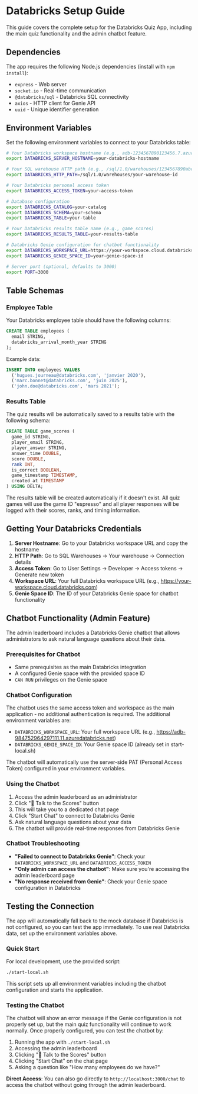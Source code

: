 # Databricks Setup Guide

This guide covers the complete setup for the Databricks Quiz App, including the main quiz functionality and the admin chatbot feature.

## Dependencies

The app requires the following Node.js dependencies (install with `npm install`):
- `express` - Web server
- `socket.io` - Real-time communication
- `@databricks/sql` - Databricks SQL connectivity
- `axios` - HTTP client for Genie API
- `uuid` - Unique identifier generation

## Environment Variables

Set the following environment variables to connect to your Databricks table:

```bash
# Your Databricks workspace hostname (e.g., adb-1234567890123456.7.azuredatabricks.net)
export DATABRICKS_SERVER_HOSTNAME=your-databricks-hostname

# Your SQL warehouse HTTP path (e.g., /sql/1.0/warehouses/1234567890abcdef)
export DATABRICKS_HTTP_PATH=/sql/1.0/warehouses/your-warehouse-id

# Your Databricks personal access token
export DATABRICKS_ACCESS_TOKEN=your-access-token

# Database configuration
export DATABRICKS_CATALOG=your-catalog
export DATABRICKS_SCHEMA=your-schema
export DATABRICKS_TABLE=your-table

# Your Databricks results table name (e.g., game_scores)
export DATABRICKS_RESULTS_TABLE=your-results-table

# Databricks Genie configuration for chatbot functionality
export DATABRICKS_WORKSPACE_URL=https://your-workspace.cloud.databricks.com
export DATABRICKS_GENIE_SPACE_ID=your-genie-space-id

# Server port (optional, defaults to 3000)
export PORT=3000
```

## Table Schemas

### Employee Table

Your Databricks employee table should have the following columns:

```sql
CREATE TABLE employees (
  email STRING,
  databricks_arrival_month_year STRING
);
```

Example data:
```sql
INSERT INTO employees VALUES 
  ('hugues.journeau@databricks.com', 'janvier 2020'),
  ('marc.bonnet@databricks.com', 'juin 2025'),
  ('john.doe@databricks.com', 'mars 2021');
```

### Results Table

The quiz results will be automatically saved to a results table with the following schema:

```sql
CREATE TABLE game_scores (
  game_id STRING,
  player_email STRING,
  player_answer STRING,
  answer_time DOUBLE,
  score DOUBLE,
  rank INT,
  is_correct BOOLEAN,
  game_timestamp TIMESTAMP,
  created_at TIMESTAMP
) USING DELTA;
```

The results table will be created automatically if it doesn't exist. All quiz games will use the game ID "espresso" and all player responses will be logged with their scores, ranks, and timing information.

## Getting Your Databricks Credentials

1. **Server Hostname**: Go to your Databricks workspace URL and copy the hostname
2. **HTTP Path**: Go to SQL Warehouses → Your warehouse → Connection details
3. **Access Token**: Go to User Settings → Developer → Access tokens → Generate new token
4. **Workspace URL**: Your full Databricks workspace URL (e.g., https://your-workspace.cloud.databricks.com)
5. **Genie Space ID**: The ID of your Databricks Genie space for chatbot functionality

## Chatbot Functionality (Admin Feature)

The admin leaderboard includes a Databricks Genie chatbot that allows administrators to ask natural language questions about their data.

### Prerequisites for Chatbot
- Same prerequisites as the main Databricks integration
- A configured Genie space with the provided space ID
- `CAN RUN` privileges on the Genie space

### Chatbot Configuration
The chatbot uses the same access token and workspace as the main application - no additional authentication is required. The additional environment variables are:
- `DATABRICKS_WORKSPACE_URL`: Your full workspace URL (e.g., https://adb-984752964297111.11.azuredatabricks.net)
- `DATABRICKS_GENIE_SPACE_ID`: Your Genie space ID (already set in start-local.sh)

The chatbot will automatically use the server-side PAT (Personal Access Token) configured in your environment variables.

### Using the Chatbot
1. Access the admin leaderboard as an administrator
2. Click "🤖 Talk to the Scores" button
3. This will take you to a dedicated chat page
4. Click "Start Chat" to connect to Databricks Genie
5. Ask natural language questions about your data
6. The chatbot will provide real-time responses from Databricks Genie

### Chatbot Troubleshooting
- **"Failed to connect to Databricks Genie"**: Check your `DATABRICKS_WORKSPACE_URL` and `DATABRICKS_ACCESS_TOKEN`
- **"Only admin can access the chatbot"**: Make sure you're accessing the admin leaderboard page
- **"No response received from Genie"**: Check your Genie space configuration in Databricks

## Testing the Connection

The app will automatically fall back to the mock database if Databricks is not configured, so you can test the app immediately. To use real Databricks data, set up the environment variables above.

### Quick Start
For local development, use the provided script:
```bash
./start-local.sh
```

This script sets up all environment variables including the chatbot configuration and starts the application.

### Testing the Chatbot
The chatbot will show an error message if the Genie configuration is not properly set up, but the main quiz functionality will continue to work normally. Once properly configured, you can test the chatbot by:
1. Running the app with `./start-local.sh`
2. Accessing the admin leaderboard
3. Clicking "🤖 Talk to the Scores" button
4. Clicking "Start Chat" on the chat page
5. Asking a question like "How many employees do we have?"

**Direct Access**: You can also go directly to `http://localhost:3000/chat` to access the chatbot without going through the admin leaderboard.
